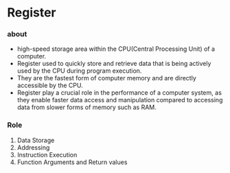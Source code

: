 # Register

### about

- high-speed storage area within the CPU(Central Processing Unit) of a computer.
- Register used to quickly store and retrieve data that is being actively used by the CPU during program execution.
- They are the fastest form of computer memory and are directly accessible by the CPU.
- Register play a crucial role in the performance of a computer system, as they enable faster data access and manipulation compared to 
  accessing data from slower forms of memory such as RAM.

### Role

1. Data Storage
2. Addressing
3. Instruction Execution
4. Function Arguments and Return values

